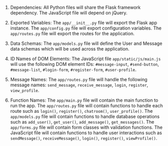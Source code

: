 1. Dependencies: All Python files will share the Flask framework dependency. The JavaScript file will depend on jQuery.

2. Exported Variables: The `app/__init__.py` file will export the Flask app instance. The `app/config.py` file will export configuration variables. The `app/routes.py` file will export the routes for the application.

3. Data Schemas: The `app/models.py` file will define the User and Message data schemas which will be used across the application.

4. ID Names of DOM Elements: The JavaScript file `app/static/js/main.js` will use the following DOM element IDs: `#message-input`, `#send-button`, `#message-list`, `#login-form`, `#register-form`, `#user-profile`.

5. Message Names: The `app/routes.py` file will handle the following message names: `send_message`, `receive_message`, `login`, `register`, `view_profile`.

6. Function Names: The `app/main.py` file will contain the main function to run the app. The `app/routes.py` file will contain functions to handle each route such as `login()`, `register()`, `chatroom()`, `user_profile()`. The `app/models.py` file will contain functions to handle database operations such as `add_user()`, `get_user()`, `add_message()`, `get_messages()`. The `app/forms.py` file will contain form classes with validation functions. The JavaScript file will contain functions to handle user interactions such as `sendMessage()`, `receiveMessage()`, `login()`, `register()`, `viewProfile()`.